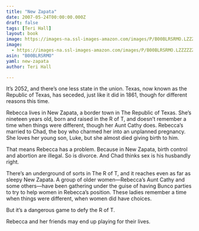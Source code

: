 ```yaml
---
title: "New Zapata"
date: 2007-05-24T00:00:00.000Z
draft: false
tags: [Teri Hall]
layout: book
image: https://images-na.ssl-images-amazon.com/images/P/B00BLRSRMO.LZZZZZZZ.jpg
image: 
  - https://images-na.ssl-images-amazon.com/images/P/B00BLRSRMO.LZZZZZZZ.jpg
asin: "B00BLRSRMO"
yaml: new-zapata
author: Teri Hall

---
```


It’s 2052, and there’s one less state in the union. Texas, now known as the Republic of Texas, has seceded, just like it did in 1861, though for different reasons this time.   
  
Rebecca lives in New Zapata, a border town in The Republic of Texas. She’s nineteen years old, born and raised in the R of T, and doesn’t remember a time when things were different, though her Aunt Cathy does. Rebecca’s married to Chad, the boy who charmed her into an unplanned pregnancy. She loves her young son, Luke, but she almost died giving birth to him.  
  
That means Rebecca has a problem. Because in New Zapata, birth control and abortion are illegal. So is divorce. And Chad thinks sex is his husbandly right.   
  
There’s an underground of sorts in The R of T, and it reaches even as far as sleepy New Zapata. A group of older women—Rebecca’s Aunt Cathy and some others—have been gathering under the guise of having Bunco parties to try to help women in Rebecca’s position. These ladies remember a time when things were different, when women did have choices.   
  
But it’s a dangerous game to defy the R of T.   
  
Rebecca and her friends may end up playing for their lives.